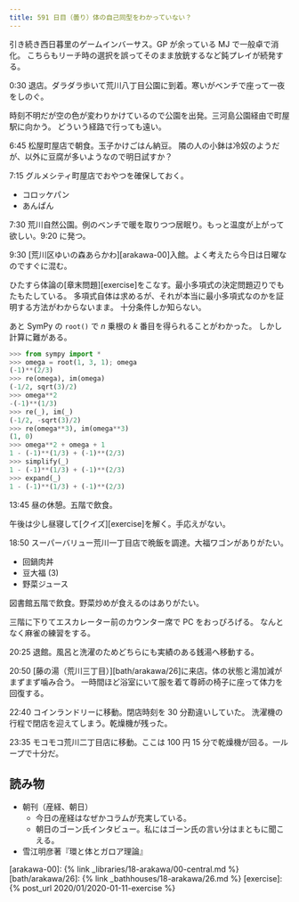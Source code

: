 ```yaml
---
title: 591 日目（曇り）体の自己同型をわかっていない？
---
```


引き続き西日暮里のゲームインバーサス。GP が余っている MJ で一般卓で消化。
こちらもリーチ時の選択を誤ってそのまま放銃するなど鈍プレイが続発する。

0:30 退店。ダラダラ歩いて荒川八丁目公園に到着。寒いがベンチで座って一夜をしのぐ。

時刻不明だが空の色が変わりかけているので公園を出発。三河島公園経由で町屋駅に向かう。
どういう経路で行っても遠い。

6:45 松屋町屋店で朝食。玉子かけごはん納豆。
隣の人の小鉢は冷奴のようだが、以外に豆腐が多いようなので明日試すか？

7:15 グルメシティ町屋店でおやつを確保しておく。

* コロッケパン
* あんぱん

7:30 荒川自然公園。例のベンチで暖を取りつつ居眠り。もっと温度が上がって欲しい。9:20 に発つ。

9:30 [荒川区ゆいの森あらかわ][arakawa-00]入館。よく考えたら今日は日曜なのですぐに混む。

ひたすら体論の[章末問題][exercise]をこなす。最小多項式の決定問題辺りでもたもたしている。
多項式自体は求めるが、それが本当に最小多項式なのかを証明する方法がわからないまま。
十分条件しか知らない。

あと SymPy の `root()` で $n$ 乗根の $k$ 番目を得られることがわかった。
しかし計算に難がある。

```python
>>> from sympy import *
>>> omega = root(1, 3, 1); omega
(-1)**(2/3)
>>> re(omega), im(omega)
(-1/2, sqrt(3)/2)
>>> omega**2
-(-1)**(1/3)
>>> re(_), im(_)
(-1/2, -sqrt(3)/2)
>>> re(omega**3), im(omega**3)
(1, 0)
>>> omega**2 + omega + 1
1 - (-1)**(1/3) + (-1)**(2/3)
>>> simplify(_)
1 - (-1)**(1/3) + (-1)**(2/3)
>>> expand(_)
1 - (-1)**(1/3) + (-1)**(2/3)
```

13:45 昼の休憩。五階で飲食。

午後は少し昼寝して[クイズ][exercise]を解く。手応えがない。

18:50 スーパーバリュー荒川一丁目店で晩飯を調達。大福ワゴンがありがたい。

* 回鍋肉丼
* 豆大福 (3)
* 野菜ジュース

図書館五階で飲食。野菜炒めが食えるのはありがたい。

三階に下りてエスカレーター前のカウンター席で PC をおっぴろげる。
なんとなく麻雀の練習をする。

20:25 退館。風呂と洗濯のためどちらにも実績のある銭湯へ移動する。

20:50 [藤の湯（荒川三丁目）][bath/arakawa/26]に来店。体の状態と湯加減がまずまず噛み合う。
一時間ほど浴室にいて服を着て尊師の椅子に座って体力を回復する。

22:40 コインランドリーに移動。閉店時刻を 30 分勘違いしていた。
洗濯機の行程で閉店を迎えてしまう。乾燥機が残った。

23:35 モコモコ荒川二丁目店に移動。ここは 100 円 15 分で乾燥機が回る。一ループで十分だ。

## 読み物

* 朝刊（産経、朝日）
  * 今日の産経はなぜかコラムが充実している。
  * 朝日のゴーン氏インタビュー。私にはゴーン氏の言い分はまともに聞こえる。
* 雪江明彦著『環と体とガロア理論』

[arakawa-00]: {% link _libraries/18-arakawa/00-central.md %}
[bath/arakawa/26]: {% link _bathhouses/18-arakawa/26.md %}
[exercise]: {% post_url 2020/01/2020-01-11-exercise %}
